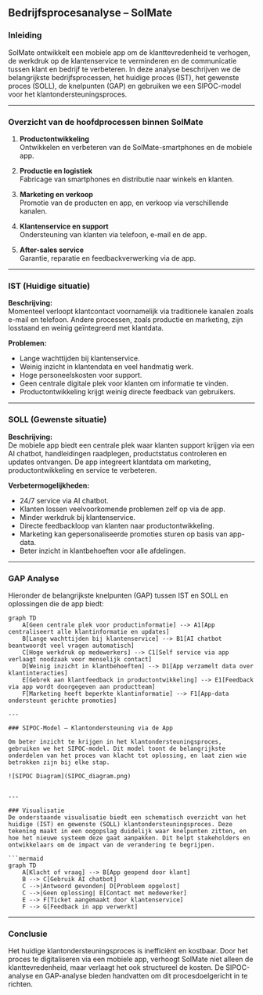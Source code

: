 ## Bedrijfsprocesanalyse – SolMate

### Inleiding

SolMate ontwikkelt een mobiele app om de klanttevredenheid te verhogen, de werkdruk op de klantenservice te verminderen en de communicatie tussen klant en bedrijf te verbeteren. In deze analyse beschrijven we de belangrijkste bedrijfsprocessen, het huidige proces (IST), het gewenste proces (SOLL), de knelpunten (GAP) en gebruiken we een SIPOC-model voor het klantondersteuningsproces.

---

### Overzicht van de hoofdprocessen binnen SolMate

1. **Productontwikkeling**  
   Ontwikkelen en verbeteren van de SolMate-smartphones en de mobiele app.

2. **Productie en logistiek**  
   Fabricage van smartphones en distributie naar winkels en klanten.

3. **Marketing en verkoop**  
   Promotie van de producten en app, en verkoop via verschillende kanalen.

4. **Klantenservice en support**  
   Ondersteuning van klanten via telefoon, e-mail en de app.

5. **After-sales service**  
   Garantie, reparatie en feedbackverwerking via de app.

---

### IST (Huidige situatie)

**Beschrijving:**  
Momenteel verloopt klantcontact voornamelijk via traditionele kanalen zoals e-mail en telefoon. Andere processen, zoals productie en marketing, zijn losstaand en weinig geïntegreerd met klantdata.

**Problemen:**

- Lange wachttijden bij klantenservice.
- Weinig inzicht in klantendata en veel handmatig werk.
- Hoge personeelskosten voor support.
- Geen centrale digitale plek voor klanten om informatie te vinden.
- Productontwikkeling krijgt weinig directe feedback van gebruikers.

---

### SOLL (Gewenste situatie)

**Beschrijving:**  
De mobiele app biedt een centrale plek waar klanten support krijgen via een AI chatbot, handleidingen raadplegen, productstatus controleren en updates ontvangen. De app integreert klantdata om marketing, productontwikkeling en service te verbeteren.

**Verbetermogelijkheden:**

- 24/7 service via AI chatbot.
- Klanten lossen veelvoorkomende problemen zelf op via de app.
- Minder werkdruk bij klantenservice.
- Directe feedbackloop van klanten naar productontwikkeling.
- Marketing kan gepersonaliseerde promoties sturen op basis van app-data.
- Beter inzicht in klantbehoeften voor alle afdelingen.

---

### GAP Analyse

Hieronder de belangrijkste knelpunten (GAP) tussen IST en SOLL en oplossingen die de app biedt:

```mermaid
graph TD
    A[Geen centrale plek voor productinformatie] --> A1[App centraliseert alle klantinformatie en updates]
    B[Lange wachttijden bij klantenservice] --> B1[AI chatbot beantwoordt veel vragen automatisch]
    C[Hoge werkdruk op medewerkers] --> C1[Self service via app verlaagt noodzaak voor menselijk contact]
    D[Weinig inzicht in klantbehoeften] --> D1[App verzamelt data over klantinteracties]
    E[Gebrek aan klantfeedback in productontwikkeling] --> E1[Feedback via app wordt doorgegeven aan productteam]
    F[Marketing heeft beperkte klantinformatie] --> F1[App-data ondersteunt gerichte promoties]

---

### SIPOC-Model – Klantondersteuning via de App

Om beter inzicht te krijgen in het klantondersteuningsproces, gebruiken we het SIPOC-model. Dit model toont de belangrijkste onderdelen van het proces van klacht tot oplossing, en laat zien wie betrokken zijn bij elke stap.

![SIPOC Diagram](SIPOC_diagram.png)


---

### Visualisatie
De onderstaande visualisatie biedt een schematisch overzicht van het huidige (IST) en gewenste (SOLL) klantondersteuningsproces. Deze tekening maakt in een oogopslag duidelijk waar knelpunten zitten, en hoe het nieuwe systeem deze gaat aanpakken. Dit helpt stakeholders en ontwikkelaars om de impact van de verandering te begrijpen.

```mermaid
graph TD
    A[Klacht of vraag] --> B[App geopend door klant]
    B --> C[Gebruik AI chatbot]
    C -->|Antwoord gevonden| D[Probleem opgelost]
    C -->|Geen oplossing| E[Contact met medewerker]
    E --> F[Ticket aangemaakt door klantenservice]
    F --> G[Feedback in app verwerkt]
```

---

### Conclusie

Het huidige klantondersteuningsproces is inefficiënt en kostbaar. Door het proces te digitaliseren via een mobiele app, verhoogt SolMate niet alleen de klanttevredenheid, maar verlaagt het ook structureel de kosten. De SIPOC-analyse en GAP-analyse bieden handvatten om dit procesdoelgericht in te richten.

